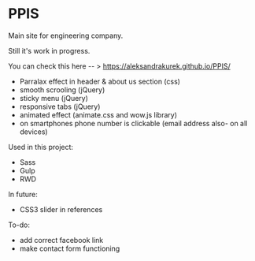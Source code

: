 # PPIS

Main site for engineering company.

Still it's work in progress.

You can check this here -- > https://aleksandrakurek.github.io/PPIS/

* Parralax effect in header & about us section (css)
* smooth scrooling (jQuery)
* sticky menu (jQuery)
* responsive tabs (jQuery)
* animated effect (animate.css and wow.js library)
* on smartphones phone number is clickable (email address also- on all devices)

Used in this project:
* Sass
* Gulp
* RWD

In future:
* CSS3 slider in references

To-do:
* add correct facebook link
* make contact form functioning
